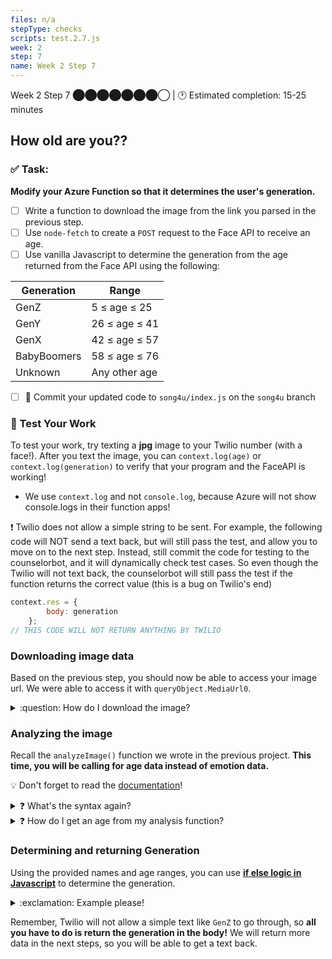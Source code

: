 ```yaml
---
files: n/a
stepType: checks
scripts: test.2.7.js
week: 2
step: 7
name: Week 2 Step 7
---
```


Week 2 Step 7 ⬤⬤⬤⬤⬤⬤⬤◯ | 🕐 Estimated completion: 15-25 minutes

## How old are you??

### ✅ Task:
**Modify your Azure Function so that it determines the user's generation.**
- [ ] Write a function to download the image from the link you parsed in the previous step.
- [ ] Use `node-fetch` to create a `POST` request to the Face API to receive an age.
- [ ] Use vanilla Javascript to determine the generation from the age returned from the Face API using the following:

| Generation  | Range         |
|-------------|---------------|
| GenZ        | 5 ≤ age ≤ 25  |
| GenY        | 26 ≤ age ≤ 41  |
| GenX        | 42 ≤ age ≤ 57  |
| BabyBoomers | 58 ≤ age ≤ 76  |
| Unknown     | Any other age |

- [ ] 🚀 Commit your updated code to `song4u/index.js` on the `song4u` branch

### 🚧 Test Your Work
To test your work, try texting a **jpg** image to your Twilio number (with a face!). After you text the image, you can `context.log(age)` or `context.log(generation)` to verify that your program and the FaceAPI is working! 
- We use `context.log` and not `console.log`, because Azure will not show console.logs in their function apps!

❗ Twilio does not allow a simple string to be sent. For example, the following code will NOT send a text back, but will still pass the test, and allow you to move on to the next step. Instead, still commit the code for testing to the counselorbot, and it will dynamically check test cases. So even though the Twilio will not text back, the counselorbot will still pass the test if the function returns the correct value (this is a bug on Twilio's end)
```js
context.res = {
        body: generation
    };
// THIS CODE WILL NOT RETURN ANYTHING BY TWILIO
```



### Downloading image data
Based on the previous step, you should now be able to access your image url. We were able to access it with `queryObject.MediaUrl0`.
<details>
<summary>:question: How do I download the image?</summary>
<br>

Perform a quick GET request with fetch.
> :bulb: Remember that you need to initialize variables for your packages!
```js
    let resp = await fetch(YOUR_URL,{
        /*The await expression causes async function execution to pause until a Promise is settled 
        (that is, fulfilled or rejected), and to resume execution of the async function after fulfillment. 
        When resumed, the value of the await expression is that of the fulfilled Promise*/
        method: 'GET',
    })

    // receive the response
    let data = await resp.arrayBuffer()
    // we are receiving it as a Buffer since this is binary data
```
</details>

### Analyzing the image
Recall the `analyzeImage()` function we wrote in the previous project. **This time, you will be calling for age data instead of emotion data.**

:bulb: Don't forget to read the [documentation](https://westus.dev.cognitive.microsoft.com/docs/services/563879b61984550e40cbbe8d/operations/563879b61984550f30395236)!

<details>
<summary>❓ What's the syntax again?</summary>
</br>

:goal: Retrieve age data from the Face API.
```js
async function analyzeImage(img){
    const subscriptionKey = process.env['subscriptionkey'];
    const uriBase = // WHAT'S YOUR ENDPOINT?;
	// env variables (similar to .gitignore/.env file) to not expose personal info

    let params = new URLSearchParams({
	'returnFaceId': 'true',
	'returnFaceAttributes': //WHAT GOES HERE?
    })

    // making the post request
    let resp = await fetch(uriBase + '?' + params.toString(),{
        method: 'POST',
        body: img,
        // img is the parameter inputted
        headers: {
            'Content-Type' : 'application/octet-stream',
            // HOW DO YOU AUTHENTICATE?
        }
    })

    // receive the response
    let data = await resp.json();

    return data;
}
```
However, this code won't work. Fill in the code where needed **using your previous project and the documentation**.

</details>

<details>
<summary>❓ How do I get an age from my analysis function?</summary>
</br>

Like you've done before, **call the `analyzeImage()` function with your image you downloaded.**

> :bulb: Tip: Always `context.log()` your output so it's easier to determine how to access object attributes.

The function returns face data formatted in JSON. We can determine the age like so:

```js
let age = result[0].faceAttributes.age
```
This retrieves the **first face**, the `faceAttributes` attribute, and the `age` attribute from the previous object.
</br>
</details>

### Determining and returning Generation
Using the provided names and age ranges, you can use [**if else logic in Javascript**](https://www.w3schools.com/js/js_if_else.asp) to determine the generation.

<details>
<summary>:exclamation: Example please!</summary>
</br>

```js
if (age >= 5 && age <= 25) {
    id = "GenZ"
}
```
`id` is the variable we will return as the final generation.

`&&` means "and". The age needs to be greater than/equal to 5 AND less than/equal to 20 for the `id = "GenZ` to run. 
</br>
</details>

Remember, Twilio will not allow a simple text like `GenZ` to go through, so **all you have to do is return the generation in the body!** We will return more data in the next steps, so you will be able to get a text back. 
